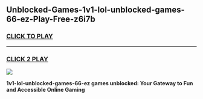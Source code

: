 
## Unblocked-Games-1v1-lol-unblocked-games-66-ez-Play-Free-z6i7b
<h3>
<a href="https://premium76.site?title=1v1-lol-unblocked-games-66-ez&ref=09A">CLICK TO PLAY</a></h3>
<hr>

<h3>
<a href="https://premium76.site?title=1v1-lol-unblocked-games-66-ez&ref=09A">CLICK 2 PLAY</a>
  
</h3>

<a href="https://premium76.site?title=1v1-lol-unblocked-games-66-ez&ref=09A"><img src="https://clearcache.store/games.png"></a>


**1v1-lol-unblocked-games-66-ez games unblocked: Your Gateway to Fun and Accessible Online Gaming**
